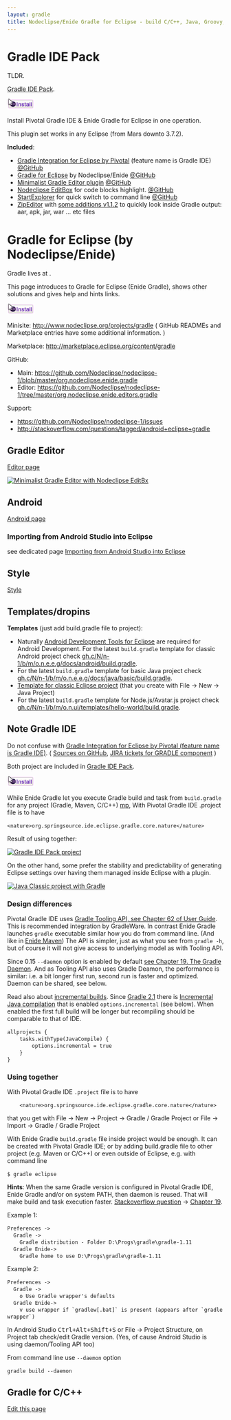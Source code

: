 ```yaml
---
layout: gradle
title: Nodeclipse/Enide Gradle for Eclipse - build C/C++, Java, Groovy, Android projects in Eclipse
---
```


# Gradle IDE Pack

<p></p>

TLDR.

[Gradle IDE Pack](http://marketplace.eclipse.org/content/gradle-ide-pack).

<a href="http://marketplace.eclipse.org/marketplace-client-intro?mpc_install=1640500"
title="Drag and drop into a running Eclipse menu area to install/update Gradle IDE Pack">
  <img src="/img/installbutton.png"/>
</a>

Install Pivotal Gradle IDE & Enide Gradle for Eclipse in one operation.

This plugin set works in any Eclipse (from Mars downto 3.7.2).

<strong>Included</strong>:
-  <a href="https://marketplace.eclipse.org//content/gradle-integration-eclipse">Gradle Integration for Eclipse by Pivotal</a> (feature name is Gradle IDE) <a href="https://github.com/spring-projects/eclipse-integration-gradle/">@GitHub</a>
-  <a href="https://marketplace.eclipse.org//content/gradle">Gradle for Eclipse</a> by Nodeclipse/Enide <a href="https://github.com/nodeclipse/nodeclipse-1/">@GitHub</a>
-  <a href="https://marketplace.eclipse.org//content/minimalist-gradle-editor">Minimalist Gradle Editor plugin</a> <a href="https://github.com/nodeclipse/nodeclipse-1/">@GitHub</a>
-  <a href="https://marketplace.eclipse.org//content/nodeclipse-editbox-background-colors-themes-highlight-code-blocks-c-java-javascript-python">Nodeclipse EditBox</a> for code blocks highlight. <a href="https://github.com/Nodeclipse/EditBox">@GitHub</a>
-  <a href="https://marketplace.eclipse.org//node/641101">StartExplorer</a> for quick switch to command line <a href="https://github.com/basti1302/startexplorer/">@GitHub</a>
-  <a href="https://marketplace.eclipse.org//content/eclipse-zip-editor">ZipEditor</a> with <a href="https://github.com/Nodeclipse/zipeditor">some additions v1.1.2</a> to quickly look inside Gradle output: aar, apk, jar, war ... etc files

# Gradle for Eclipse (by Nodeclipse/Enide)

<p></p>
Gradle lives at <http://www.gradle.org/>.

This page introduces to Gradle for Eclipse (Enide Gradle), shows other solutions
and gives help and hints links.

<a href="http://marketplace.eclipse.org/marketplace-client-intro?mpc_install=1512180"
title="Drag and drop into a running Eclipse/Enide Studio menu area to install/update Nodeclipse/Enide Gradle">
  <img src="/img/installbutton.png"/>
</a>

Minisite: <http://www.nodeclipse.org/projects/gradle>
( GitHub READMEs and Marketplace entries have some additional information. )

Marketplace: <http://marketplace.eclipse.org/content/gradle>

GitHub:

- Main: <https://github.com/Nodeclipse/nodeclipse-1/blob/master/org.nodeclipse.enide.gradle>
- Editor: <https://github.com/Nodeclipse/nodeclipse-1/tree/master/org.nodeclipse.enide.editors.gradle>

Support:
 - <https://github.com/Nodeclipse/nodeclipse-1/issues>
 - <http://stackoverflow.com/questions/tagged/android+eclipse+gradle>

<script type="text/javascript">
       url_site = 'http://marketplace.eclipse.org/node/1512180';
</script>
<script src="http://marketplace.eclipse.org/sites/all/modules/custom/eclipse_drigg_external/js/button.js" type="text/javascript"></script>

## Gradle Editor

[Editor page](/enide/editors/gradle)

<a href="/enide/editors/gradle">
<img alt="Minimalist Gradle Editor with Nodeclipse EditBx" src="http://marketplace.eclipse.org/sites/default/files/eclipse-color-theme-with-rainbowdrops.png" width="350" height="200" /></a>

## Android

[Android page](android)

<h3><a name="Importing-from-Android-Studio-into-Eclipse" class="anchor" href="#Importing-from-Android-Studio-into-Eclipse"></a>
Importing from Android Studio into Eclipse</h3>

see dedicated page [Importing from Android Studio into Eclipse](android/Importing-from-Android-Studio-into-Eclipse)

## Style

[Style](style)

## Templates/dropins

<strong>Templates</strong> (just add build.gradle file to project):

- Naturally <a href="http://marketplace.eclipse.org/content/android-development-tools-eclipse">Android Development Tools for Eclipse</a> are required for Android Development.
 For the latest <code>build.gradle</code> template for classic Android project check
 <a href="https://github.com/Nodeclipse/nodeclipse-1/blob/master/org.nodeclipse.enide.editors.gradle/docs/android/build.gradle">gh.c/N/n-1/b/m/o.n.e.e.g/docs/android/build.gradle</a>.
- For the latest <code>build.gradle</code> template for basic Java project check
 <a href="https://github.com/Nodeclipse/nodeclipse-1/blob/master/org.nodeclipse.enide.editors.gradle/docs/java/basic/build.gradle">gh.c/N/n-1/b/m/o.n.e.e.g/docs/java/basic/build.gradle</a>.
- [Template for classic Eclipse project](https://github.com/Nodeclipse/nodeclipse-1/blob/master/org.nodeclipse.enide.editors.gradle/docs/java/classic/build.gradle)
 (that you create with File -> New -> Java Project)
- For the latest <code>build.gradle</code> template for Node.js/Avatar.js project check
 <a href="https://github.com/Nodeclipse/nodeclipse-1/blob/master/org.nodeclipse.ui/templates/hello-world/build.gradle">gh.c/N/n-1/b/m/o.n.ui/templates/hello-world/build.gradle</a>.

## Note Gradle IDE

Do not confuse with
<a href="http://marketplace.eclipse.org/content/gradle-integration-eclipse">Gradle Integration for Eclipse by Pivotal (feature name is Gradle IDE)</a>.
( [Sources on GitHub](https://github.com/spring-projects/eclipse-integration-gradle),
[JIRA tickets for GRADLE component](https://issuetracker.springsource.com/issues/?jql=project+%3D+STS+AND+resolution+%3D+Unresolved+AND+component+%3D+GRADLE+ORDER+BY+priority+DESC) )

Both project are included in [Gradle IDE Pack](http://marketplace.eclipse.org/content/gradle-ide-pack).

<a href="http://marketplace.eclipse.org/marketplace-client-intro?mpc_install=1640500"
title="Drag and drop into a running Eclipse menu area to install/update Gradle IDE Pack">
  <img src="/img/installbutton.png"/>
</a>

While Enide Gradle let you execute Gradle build and task from `build.gradle` for any project (Gradle, Maven, C/C++)
 [mp](http://marketplace.eclipse.org/content/gradle),
With Pivotal Gradle IDE .project file is to have

    <nature>org.springsource.ide.eclipse.gradle.core.nature</nature>


Result of using together:

<a href="http://marketplace.eclipse.org/sites/default/files/Gradle-IDE-pack1.png">
<img alt="Gradle IDE Pack project" src="http://marketplace.eclipse.org/sites/default/files/Gradle-IDE-pack1.png" width="350" height="200" /></a>

On the other hand, some prefer the stability and predictability of generating Eclipse settings over having them managed inside Eclipse with a plugin.

<a href="http://marketplace.eclipse.org/sites/default/files/JavaClassicWithGradle.PNG">
<img alt="Java Classic project with Gradle" src="http://marketplace.eclipse.org/sites/default/files/JavaClassicWithGradle.PNG" width="350" height="200" /></a>

### Design differences

Pivotal Gradle IDE uses [Gradle Tooling API, see Chapter 62 of User Guide](http://www.gradle.org/docs/current/userguide/embedding.html).
This is recommended integration by GradleWare.
In contrast Enide Gradle launches `gradle` executable similar how you do from command line. (And like in [Enide Maven](/projects/maven))
The API is simpler, just as what you see from `gradle -h`, but of course it will not give access to underlying model as with Tooling API.

Since 0.15 `--daemon` option is enabled by default [see Chapter 19. The Gradle Daemon](http://www.gradle.org/docs/current/userguide/gradle_daemon.html).
And as Tooling API also uses Gradle Deamon, the performance is similar: i.e. a bit longer first run, second run is faster and optimized.
Daemon can be shared, see below.

Read also about [incremental builds](http://forums.gradle.org/gradle/topics/faster_incremental_builds).
Since [Gradle 2.1](http://www.gradle.org/docs/current/release-notes#incremental-java-compilation)
there is [Incremental Java compilation](http://www.gradle.org/docs/current/userguide/java_plugin.html#sec:incremental_compile)
that is enabled `options.incremental` (see below). When enabled the first full build will be longer but recompiling should be comparable
to that of IDE.

	allprojects {
	    tasks.withType(JavaCompile) {
	        options.incremental = true
	    }
	}

### Using together

With Pivotal Gradle IDE `.project` file is to have
<pre><code>    &lt;nature&gt;org.springsource.ide.eclipse.gradle.core.nature&lt;/nature&gt;
</code></pre>
that you get with File -> New -> Project -> Gradle / Gradle Project
or File -> Import -> Gradle / Gradle Project

With Enide Gradle `build.gradle` file inside project would be enough.
It can be created  with Pivotal Gradle IDE; or by adding build.gradle file to other project (e.g. Maven or C/C++) or even outside of Eclipse, e.g. with command line

	$ gradle eclipse

<strong>Hints</strong>:
When the same Gradle version is configured in Pivotal Gradle IDE, Enide Gradle and/or on system PATH, then daemon is reused.
That will make build and task execution faster.
<a href="http://stackoverflow.com/questions/23259385/is-there-way-to-connect-to-gradle-daemon-launched-by-gradle-tooling-apis-from-co">Stackoverflow question</a>
-> <a href="http://www.gradle.org/docs/current/userguide/gradle_daemon.html#reusing_daemons">Chapter 19</a>.

Example 1:

	Preferences ->
	  Gradle ->
	    Gradle distribution - Folder D:\Progs\gradle\gradle-1.11
	  Gradle Enide->
	    Gradle home to use D:\Progs\gradle\gradle-1.11

Example 2:

	Preferences ->
	  Gradle ->
	    o Use Gradle wrapper's defaults
	  Gradle Enide->
	    v use wrapper if `gradlew[.bat]` is present (appears after `gradle wrapper`)

In Android Studio <kbd>Ctrl+Alt+Shift+S</kbd> or File -> Project Structure,
on Project tab check/edit Gradle version. (Yes, of cause Android Studio is using daemon/Tooling API too)

From command line use `--daemon` option
```
gradle build --daemon
```

## Gradle for C/C++

[Edit this page](https://github.com/Nodeclipse/www.nodeclipse.org/blob/gh-pages/projects/gradle/index.md)
